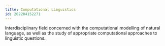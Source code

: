 ```yaml
---
title: Computational Linguistics
id: 202204152271
---
```


Interdisciplinary field concerned with the computational modelling of natural language, as well as the study of appropriate computational approaches to linguistic questions. 
